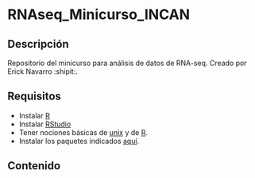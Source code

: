# RNAseq_Minicurso_INCAN

## Descripción
Repositorio del minicurso para análisis de datos de RNA-seq. 
Creado por Erick Navarro :shipit:.

## Requisitos
- Instalar [R](https://cran.itam.mx)
- Instalar [RStudio](https://rstudio.com/products/rstudio/download/)
- Tener nociones básicas de [unix](https://github.com/griffithlab/rnaseq_tutorial/wiki/Unix-Bootcamp) y de [R](https://learn.datacamp.com/courses/free-introduction-to-r).
- Instalar los paquetes indicados [aquí](https://github.com/ErickNavarroD/RNAseq_Minicurso_INCAN/blob/main/Paquetes.R).

## Contenido

